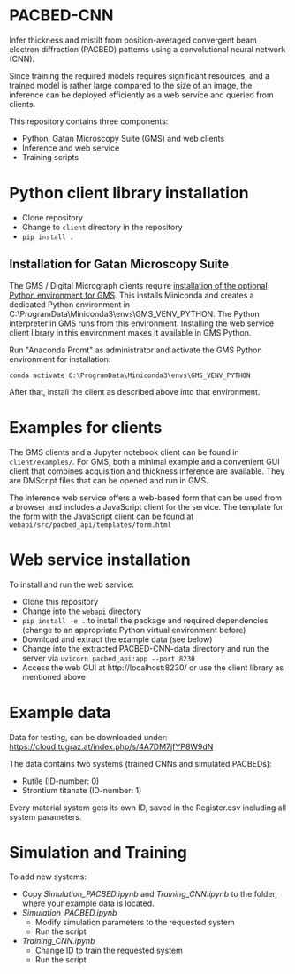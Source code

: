 # PACBED-CNN

Infer thickness and mistilt from position-averaged convergent beam electron
diffraction (PACBED) patterns using a convolutional neural network (CNN).

Since training the required models requires significant resources, and a trained
model is rather large compared to the size of an image, the inference can be
deployed efficiently as a web service and queried from clients.

This repository contains three components:

* Python, Gatan Microscopy Suite (GMS) and web clients
* Inference and web service
* Training scripts

# Python client library installation

* Clone repository
* Change to `client` directory in the repository
* `pip install .`

## Installation for Gatan Microscopy Suite

The GMS / Digital Micrograph clients require [installation of the optional Python environment for GMS](https://www.gatan.com/python-installation). This installs Miniconda and creates a
dedicated Python environment in C:\ProgramData\Miniconda3\envs\GMS_VENV_PYTHON. The Python interpreter in GMS runs from this environment. Installing the web service client library in this environment makes it available in GMS Python.

Run "Anaconda Promt" as administrator and activate the GMS Python environment for installation:

```
conda activate C:\ProgramData\Miniconda3\envs\GMS_VENV_PYTHON
```

After that, install the client as described above into that environment.

# Examples for clients

The GMS clients and a Jupyter notebook client can be found in
`client/examples/`. For GMS, both a minimal example and a convenient GUI client
that combines acquisition and thickness inference are available. They are
DMScript files that can be opened and run in GMS.

The inference web service offers a web-based form that can be used from a
browser and includes a JavaScript client for the service. The template for the form
with the JavaScript client can be found at `webapi/src/pacbed_api/templates/form.html`

# Web service installation

To install and run the web service:

- Clone this repository
- Change into the `webapi` directory
- `pip install -e .` to install the package and required dependencies (change to an appropriate Python virtual environment before)
- Download and extract the example data (see below)
- Change into the extracted PACBED-CNN-data directory and run the server via `uvicorn pacbed_api:app --port 8230`
- Access the web GUI at http://localhost:8230/ or use the client library as mentioned above

# Example data

Data for testing, can be downloaded under:
https://cloud.tugraz.at/index.php/s/4A7DM7jfYP8W9dN

The data contains two systems (trained CNNs and simulated PACBEDs):
  - Rutile (ID-number: 0)
  - Strontium titanate (ID-number: 1)

Every material system gets its own ID, saved in the Register.csv including all system parameters.

# Simulation and Training

To add new systems:

- Copy *Simulation_PACBED.ipynb* and *Training_CNN.ipynb* to the folder, where your example data is located.
- *Simulation_PACBED.ipynb*
  - Modify simulation parameters to the requested system
  - Run the script
- *Training_CNN.ipynb*
  - Change ID to train the requested system
  - Run the script
